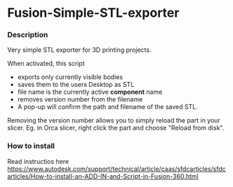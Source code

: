 # Fusion-Simple-STL-exporter
### Description
Very simple STL exporter for 3D printing projects.

When activated, this script

- exports only currently visible bodies
- saves them to the users Desktop as STL
- file name is the currently active **component** name
- removes version number from the filename
- A pop-up will confirm the path and filename of the saved STL.

Removing the version number allows you to simply reload the part in your slicer. Eg. in Orca slicer, right click the part and choose "Reload from disk".

### How to install
Read instructios here https://www.autodesk.com/support/technical/article/caas/sfdcarticles/sfdcarticles/How-to-install-an-ADD-IN-and-Script-in-Fusion-360.html
